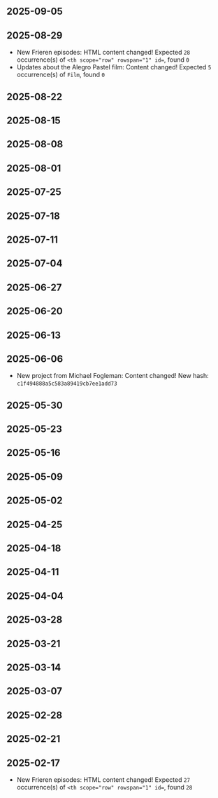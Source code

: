 
## 2025-09-05

## 2025-08-29
- New Frieren episodes: HTML content changed! Expected `28` occurrence(s) of `<th scope="row" rowspan="1" id=`, found `0`
- Updates about the Alegro Pastel film: Content changed! Expected `5` occurrence(s) of `Film`, found `0`

## 2025-08-22

## 2025-08-15

## 2025-08-08

## 2025-08-01

## 2025-07-25

## 2025-07-18

## 2025-07-11

## 2025-07-04

## 2025-06-27

## 2025-06-20

## 2025-06-13

## 2025-06-06
- New project from Michael Fogleman: Content changed! New hash: `c1f494888a5c583a89419cb7ee1add73`

## 2025-05-30

## 2025-05-23

## 2025-05-16

## 2025-05-09

## 2025-05-02

## 2025-04-25

## 2025-04-18

## 2025-04-11

## 2025-04-04

## 2025-03-28

## 2025-03-21

## 2025-03-14

## 2025-03-07

## 2025-02-28

## 2025-02-21

## 2025-02-17
- New Frieren episodes: HTML content changed! Expected `27` occurrence(s) of `<th scope="row" rowspan="1" id=`, found `28`
